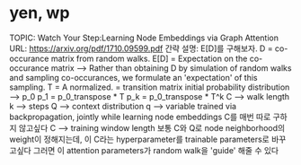 # yen, wp

TOPIC: Watch Your Step:Learning Node Embeddings via Graph Attention
URL: https://arxiv.org/pdf/1710.09599.pdf
간략 설명: E[D]를 구해보자.
D = co-occurance matrix from random walks.
E[D] = Expectation on the co-occurance matrix
—> Rather than obtaining D by simulation of random walks and sampling co-occurances, we formulate an 'expectation' of this sampling.
T = A normalized. = transition matrix
initial probability distribution —> p_0
p_1 = p_0_transpose * T
p_k = p_0_transpose * T^k
C —> walk length
k —> steps
Q —> context distribution
q —> variable trained via backpropagation, jointly while learning node embeddings
C를 매번 따로 구하지 않고싶다
C —> training window length
보통 C와 Q로 node neighborhood의 weight이 정해지는데, 이 C라는 hyperparameter를 trainable parameters로 바꾸고싶다
그러면 이 attention parameters가 random walk을 'guide' 해줄 수 있다